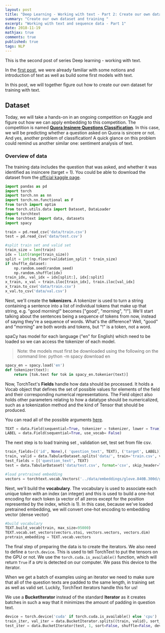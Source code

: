 ```yaml
---
layout: post
title: "Deep Learning - Working with text - Part 2: Create our own dataset of text"
summary: "Create our own dataset and training "
excerpt: "Working with text and sequence data - Part 1"
date: 2018-11-19
mathjax: true
comments: true
published: true
tags: NLP 
---
```


This is the second post of series Deep learning - working with text. 

In the [first post](https://curiousdeeplearner.github.io/2018/11/19/Working-with-text/), we were already familiar with some notions and introduction of text as well as build some first models with text. 

In this post, we will together figure out how to create our own dataset for training with text.

## Dataset
Today, we will take a hands-on in an ongoing competition on Kaggle and figure out how we can apply embedding to this competition. The competition is named [__Quora Insinere Questions Classification__](https://www.kaggle.com/c/quora-insincere-questions-classification). In this case, we will be predicting whether a question asked on Quora is sincere or not. And yes, another problem of classification! A quick glance on this problem could remind us another similar one: sentiment analysis of text. 

### Overview of data
The training data includes the question that was asked, and whether it was identified as insincere (target = 1). You could be able to download the dataset from the [official kaggle page](https://www.kaggle.com/c/quora-insincere-questions-classification/data). 

```python
import pandas as pd
import torch
import torch.nn as nn
import torch.nn.functional as F
from torch import optim
from torch.utils.data import Dataset, DataLoader
import torchtext
from torchtext import data, datasets
import spacy

train = pd.read_csv('data/train.csv')
test = pd.read_csv('data/test.csv')

#split train set and valid set
train_size = len(train)
idx = list(range(train_size))
split = int(np.floor(validation_split * train_size)
if shuffle_dataset:
    np.random.seed(random_seed)
    np.random.shuffle(idx)
train_idx, val_idx = idx[split:], idx[:split]
x_train, x_val = train.iloc[train_idx], train.iloc[val_idx]
x_train.to_csv('data/train.csv')
x_val.to_csv('data/val.csv')
```

Next, we'll create the __tokenizers__. A tokenizer is used to turn a string containing a sentence into a list of individual tokens that make up that string, e.g. "good morning!" becomes ["good", "morning", "!"]. We'll start talking about the sentences being a sequence of tokens from now, instead of saying they're a sequence of words. What's the difference? Well, "good" and "morning" are both words and tokens, but "!" is a token, not a word.

spaCy has model for each language ("en" for English) which need to be loaded so we can access the tokenizer of each model.

> Note: the models must first be downloaded using the following on the command line:
> python -m spacy download en

```python
spacy_en = spacy.load('en')
def tokenizer(text):
    return [tok.text for tok in spacy_en.tokenier(text)]
```

Now, TorchText's __Fields__ handle how data should be processed. It holds a Vocab object that defines the set of possible values for elements of the field and their corresponding numerical representations. The Field object also holds other parameters relating to how a datatype should be numericalized, such as a tokenization method and the kind of Tensor that should be produced.

You can read all of the possible arguments [here](https://github.com/pytorch/text/blob/master/torchtext/data/field.py#L61).

```python
TEXT = data.Field(sequential=True, tokenizer = tokenizer, lower = True)
LABEL = data.Field(sequential=True, use_vocab= False)
```
The next step is to load training set , validation set, test set from file csv.

```python
train_fields=[('id', None),( 'question_text', TEXT), ('target', LABEL)]
train, valid = data.TabularDataset.splits('data/', train='train.csv', validation = 'val.csv', format='csv', skip_header = True, fields = train_fields)
test_fields = [('question_text', TEXT)
test = data.TabularDataset('data/test.csv', format='csv', skip_header=True, fields=test_fields)

#load pretrained embedding
vectors = torchtext.vocab.Vectors('../data/embeddings/glove.840B.300d/glove.840B.300d.txt')
```

Next, we'll build the __vocabulary__. The vocabulary is used to associate each unique token with an index (an integer) and this is used to build a one-hot encoding for each token (a vector of all zeros except for the position represented by the index, which is 1). In this case, because we've loaded pretrained embedding, we will convert one-hot encoding to embedding vector (dense vector)

```python
#build vocabulary
TEXT.build_vocab(train, max_size=95000)
TEXT.vocab.set_vectors(vectors.stoi, vectors.vectors, vectors.dim)
pretrain_embedding = TEXT.vocab.vectors
```

The final step of preparing the data is to create the iterators.
We also need to define a `torch.device`. This is used to tell TorchText to put the tensors on the GPU or not. We use the `torch.cuda.is_available()` function, which will return `True` if a `GPU` is detected on our computer. We pass this device to the iterator.

When we get a batch of examples using an iterator we need to make sure that all of the question texts are padded to the same length, in training set as well as valid set. Luckily, TorchText iterators handle this for us!

We use a __BucketIterator__ instead of the standard __Iterator__ as it creates batches in such a way that it minimizes the amount of padding in question text.

```python
device = torch.device('cuda' if torch.cuda.is_available() else 'cpu')
train_iter, val_iter = data.BucketIterator.splits((train, valid), sort_key = lambda x: len(x.question_text), batch_size = (32, 256), device = device)
test_iter = data.BucketIterator(test, 1, sort=False, shuffle=False, device = device)
``` 









 
